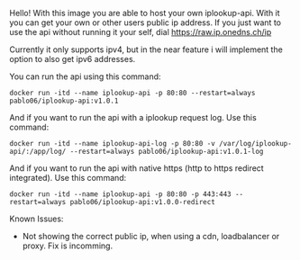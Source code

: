 Hello! With this image you are able to host your own iplookup-api. 
With it you can get your own or other users public ip address.
If you just want to use the api without running it your self, dial https://raw.ip.onedns.ch/ip

Currently it only supports ipv4, but in the near feature i will implement the option to also get ipv6 addresses.

You can run the api using this command:

```
docker run -itd --name iplookup-api -p 80:80 --restart=always pablo06/iplookup-api:v1.0.1
```

And if you want to run the api with a iplookup request log. Use this command:

```
docker run -itd --name iplookup-api-log -p 80:80 -v /var/log/iplookup-api/:/app/log/ --restart=always pablo06/iplookup-api:v1.0.1-log
```
And if you want to run the api with native https (http to https redirect integrated). Use this command:
```
docker run -itd --name iplookup-api -p 80:80 -p 443:443 --restart=always pablo06/iplookup-api:v1.0.0-redirect
```


Known Issues:
- Not showing the correct public ip, when using a cdn, loadbalancer or proxy. Fix is incomming.
